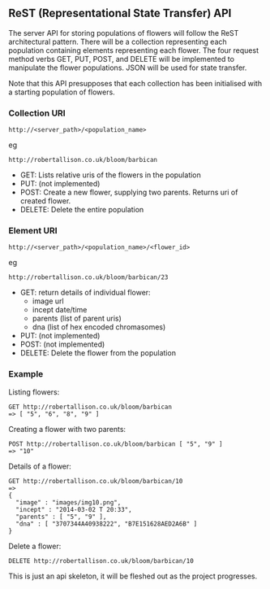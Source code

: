 ## ReST (Representational State Transfer) API

The server API for storing populations of flowers will follow the ReST architectural pattern. 
There will be a collection representing each population containing elements representing each flower.
The four request method verbs GET, PUT, POST, and DELETE will be implemented to manipulate the flower populations.
JSON will be used for state transfer.

Note that this API presupposes that each collection has been initialised with a starting population of flowers.

### Collection URI

```
http://<server_path>/<population_name>
```

eg

```
http://robertallison.co.uk/bloom/barbican
```

* GET: Lists relative uris of the flowers in the population
* PUT: (not implemented)
* POST: Create a new flower, supplying two parents. Returns uri of created flower.
* DELETE: Delete the entire population


### Element URI

```
http://<server_path>/<population_name>/<flower_id>
```

eg

```
http://robertallison.co.uk/bloom/barbican/23
```

* GET: return details of individual flower:
  * image url
  * incept date/time
  * parents (list of parent uris)
  * dna (list of hex encoded chromasomes)
* PUT: (not implemented)
* POST: (not implemented)
* DELETE: Delete the flower from the population

### Example

Listing flowers:

```
GET http://robertallison.co.uk/bloom/barbican
=> [ "5", "6", "8", "9" ]
```

Creating a flower with two parents:

```
POST http://robertallison.co.uk/bloom/barbican [ "5", "9" ]
=> "10"
```

Details of a flower:

```
GET http://robertallison.co.uk/bloom/barbican/10
=>
{
  "image" : "images/img10.png",
  "incept" : "2014-03-02 T 20:33",
  "parents" : [ "5", "9" ],
  "dna" : [ "3707344A40938222", "B7E151628AED2A6B" ]
}
```

Delete a flower:

```
DELETE http://robertallison.co.uk/bloom/barbican/10
```
				
This is just an api skeleton, it will be fleshed out as the project progresses.
